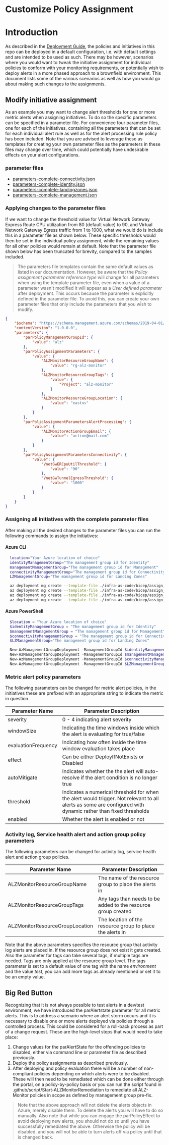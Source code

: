 <!-- markdownlint-disable -->
# Customize Policy Assignment
<!-- markdownlint-restore -->

# Introduction

As described in the [Deployment Guide](https://github.com/Azure/alz-monitor/wiki/DeploymentGuide), the policies and initiatives in this repo can be deployed in a default configuration, i.e. with default settings and are intended to be used as such. There may be however, scenarios where you would want to tweak the initiative assignment for individual policies to conform with your monitoring requirements, or potentially wish to deploy alerts in a more phased approach to a brownfield environment. This document lists some of the various scenarios as well as how you would go about making such changes to the assignments. 

## Modify initiative assignment

As an example you may want to change alert thresholds for one or more metric alerts when assigning initiatives. To do so the specific parameters can be specified in a parameter file. For convenience four parameter files, one for each of the initiatives, containing all the parameters that can be set for each individual alert rule as well as for the alert processing rule policy has been included. Note that you are advised to leverage these as templates for creating your own parameter files as the parameters in these files may change over time, which could potentially have undesirable effects on your alert configurations.

### parameter files

- [parameters-complete-connectivity.json](https://github.com/Azure/alz-monitor/infra-as-code/bicep/parameters-complete-connectivity.json)
- [parameters-complete-identity.json](https://github.com/Azure/alz-monitor/infra-as-code/bicep/parameters-complete-identity.json)
- [parameters-complete-landingzones.json](https://github.com/Azure/alz-monitor/infra-as-code/bicep/parameters-complete-landingzones.json)
- [parameters-complete-management.json](https://github.com/Azure/alz-monitor/infra-as-code/bicep/parameters-complete-management.json)

### Applying changes to the parameter files

If we want to change the threshold value for Virtual Network Gateway Express Route CPU utilization from 80 (default value) to 90, and Virtual Network Gateway Egress traffic from 1 to 1000, what we would do is include this in a parameter file as shown below. These specific thresholds would then be set in the individual policy assignment, while the remaining values for all other policies would remain at default. Note that the parameter file shown below has been truncated for brevity, compared to the samples included.

> The parameters file templates contain the same default values as listed in our documentation. However, be aware that the _Policy assignment parameter reference type​_ will change for all parameters when using the template parameter file, even when a value of a parameter wasn't modified it will appear as a _User defined parameter_ after deployment. This occurs because the parameter is explicitly defined in the parameter file. To avoid this, you can create your own parameter files that only include the parameters that you wish to modify.

```json
{
    "$schema": "https://schema.management.azure.com/schemas/2019-04-01/deploymentParameters.json#",
    "contentVersion": "1.0.0.0",
    "parameters": {
        "parPolicyManagementGroupId": {
            "value": "alz"
        },
        "parPolicyAssignmentParameters": {
            "value": {
                "ALZMonitorResourceGroupName": {
                    "value": "rg-alz-monitor"
                },
                "ALZMonitorResourceGroupTags": {
                    "value": {
                        "Project": "alz-monitor"
                    }
                },
                "ALZMonitorResourceGroupLocation": {
                    "value": "eastus"
                }
            }
        },
        "parPolicAssignmentParametersAlertProcessing": {
            "value": {
                "ALZMonitorActionGroupEmail": {
                    "value": "action@mail.com"
                }
            }
        },
        "parPolicyAssignmentParametersConnectivity": {
            "value": {
                "VnetGwERCpuUtilThreshold": {
                    "value": "90"
                },
                "VnetGwTunnelEgressThreshold": {
                    "value": "1000"
                }
            }
        }
    }
}
```

### Assigning all initiatives with the complete parameter files

After making all the desired changes to the parameter files you can run the following commands to assign the initiatives:

#### Azure CLI

```bash
  location="Your Azure location of choice"
  identityManagementGroup="The management group id for Identity"
  managementManagementGroup="The management group id for Management"
  connectivityManagementGroup="The management group id for Connectivity"
  LZManagementGroup="The management group id for Landing Zones"

  az deployment mg create --template-file ./infra-as-code/bicep/assign_initiatives_identity.bicep --location $location --management-group-id $identityManagementGroup --parameters ./infra-as-code/bicep/parameters-complete-identity.json
  az deployment mg create --template-file ./infra-as-code/bicep/assign_initiatives_management.bicep --location $location --management-group-id $managementManagementGroup --parameters ./infra-as-code/bicep/parameters-complete-management.json
  az deployment mg create --template-file ./infra-as-code/bicep/assign_initiatives_connectivity.bicep --location $location --management-group-id $connectivityManagementGroup --parameters ./infra-as-code/bicep/parameters-complete-connectivity.json
  az deployment mg create --template-file ./infra-as-code/bicep/assign_initiatives_landingzones.bicep --location $location --management-group-id $LZManagementGroup --parameters ./infra-as-code/bicep/parameters-complete-landingzones.json
```

#### Azure PowerShell

```powershell
  $location = "Your Azure location of choice"
  $identityManagementGroup = "The management group id for Identity"
  $managementManagementGroup = "The management group id for Management"
  $connectivityManagementGroup = "The management group id for Connectivity"
  $LZManagementGroup="The management group id for Landing Zones"

  New-AzManagementGroupDeployment -ManagementGroupId $identityManagementGroup -Location $location -TemplateFile ./infra-as-code/bicep/assign_initiatives_identity.bicep -TemplateParameterFile ./infra-as-code/bicep/parameters-complete-identity.json
  New-AzManagementGroupDeployment -ManagementGroupId $managementManagementGroup -Location $location -TemplateFile ./infra-as-code/bicep/assign_initiatives_management.bicep -TemplateParameterFile ./infra-as-code/bicep/parameters-complete-management.json
  New-AzManagementGroupDeployment -ManagementGroupId $connectivityManagementGroup -Location $location -TemplateFile ./infra-as-code/bicep/assign_initiatives_connectivity.bicep -TemplateParameterFile ./infra-as-code/bicep/parameters-complete-connectivity.json
  New-AzManagementGroupDeployment -ManagementGroupId $LZManagementGroup -Location $location -TemplateFile ./infra-as-code/bicep/assign_initiatives_landingzones.bicep -TemplateParameterFile ./infra-as-code/bicep/parameters-complete-landingzones.json
```


### Metric alert policy parameters

The following parameters can be changed for metric alert policies, in the initiatives these are prefixed with an appropriate string to indicate the metric in question.

| **Parameter Name** | **Parameter Description** |
|----------|----------|
| severity | 0 - 4 indicating alert severity |
| windowSize | Indicating the time windows inside which the alert is evaluating for true/false |
| evaluationFrequency | Indicating how often inside the time window evaluation takes place |
| effect | Can be either DeployIfNotExists or Disabled |
| autoMitigate | Indicates whether the the alert will auto-resolve if the alert condition is no longer true |
| threshold | Indicates a numerical threshold for when the alert would trigger. Not relevant to all alerts as some are configured with dynamic rather than fixed thresholds |
| enabled | Whether the alert is enabled or not |
### Activity log, Service health alert and action group policy parameters 

The following parameters can be changed for activity log, service health alert and action group policies.

| **Parameter Name** | **Parameter Description** |
|----------|----------|
| ALZMonitorResourceGroupName | The name of the resource group to place the alerts in |
| ALZMonitorResourceGroupTags | Any tags than needs to be added to the resource group created |
| ALZMonitorResourceGroupLocation | The location of the resource group to place the alerts in |

Note that the above parameters specifies the resource group that activity log alerts are placed in. If the resource group does not exist it gets created. Also the parameter for tags can take several tags, if multiple tags are needed. Tags are only applied at the resource group level. The tags parameter is set to a default value of one tag with the name *environment* and the value *test*, you can add more tags as already mentioned or set it to be an empty value.



## Big Red Button

Recognizing that it is not always possible to test alerts in a dev/test environment, we have introduced the parAlertstate parameter for all metric alerts. This is to address a scenario where   an alert storm occurs and it is necessary to disable one or more alerts deployed via policies through a controlled process. This could be considered for a roll-back process as part of a change request.
These are the high-level steps that would need to take place:
1. Change values for the parAlertState for the offending policies to disabled, either via command line or parameter file as described previously.
3. Deploy the policy assignments as described previously.
4. After deploying and policy evaluation there will be a number of non-compliant policies depending on which alerts were to be disabled. These will then need to be remediated which can be done either through the portal, on a policy-by-policy basis or you can run the script found in .github/script/Start-ALZMonitorRemediation to remediate all ALZ-Monitor policies in scope as defined by management group pre-fix.
> Note that the above approach will not delete the alerts objects in Azure, merely disable them. To delete the alerts you will have to do so manually.
> Also note that while you can engage the parPolicyEffect to avoid deploying new alerts, you should not do so until you have successfully remediated the above. Otherwise the policy will be disabled, and you will not be able to turn alerts off via policy until that is changed back. 

